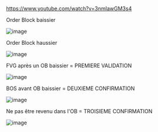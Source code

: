https://www.youtube.com/watch?v=3nmIawGM3s4

Order Block baissier

![image](https://github.com/user-attachments/assets/450b728c-8d8e-4cda-8d58-071d29f7ce61)

Order Block haussier

![image](https://github.com/user-attachments/assets/106f5aa9-15d3-4b80-855e-61bd4d590625)

FVG après un OB baissier = PREMIERE VALIDATION

![image](https://github.com/user-attachments/assets/9142e37d-fb04-4fb5-ac74-4f677a911864)

BOS avant OB baissier = DEUXIEME CONFIRMATION

![image](https://github.com/user-attachments/assets/21ff3f85-d0f0-4b1c-84ec-76bde24a8063)

Ne pas être revenu dans l'OB = TROISIEME CONFIRMATION

![image](https://github.com/user-attachments/assets/1fb6623d-aca9-4cf3-a12a-b63229c7d5be)
